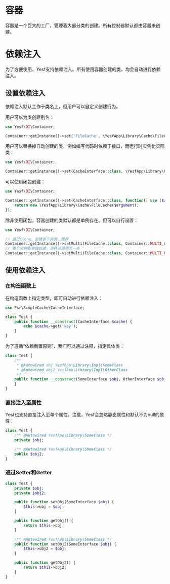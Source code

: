 # 容器

容器是一个巨大的工厂，管理着大部分类的创建。所有控制器默认都由容器来创建。

# 依赖注入

为了方便使用，Yesf支持依赖注入。所有使用容器创建的类，均会自动进行依赖注入。

## 设置依赖注入

依赖注入默认工作于类名上，但用户可以自定义创建行为。

用户可以为类创建别名：

```php
use Yesf\DI\Container;

Container::getInstance()->set('FileCache', \YesfApp\Library\Cache\FileCache::class);
```

用户可以替换掉自动创建的类，例如编写代码时依赖于接口，而运行时实例化实际类：

```php
use Yesf\DI\Container;

Container::getInstance()->set(CacheInterface::class, \YesfApp\Library\Cache\FileCache::class);
```

可以使用闭包创建：

```php
use Yesf\DI\Container;

Container::getInstance()->set(CacheInterface::class, function() use ($argument) {
	return new \YesfApp\Library\Cache\FileCache($argument);
});
```

除非使用闭包，容器创建的类默认都是单例存在。但可以自行设置：

```php
use Yesf\DI\Container;

// 通过clone，创建多个实例，推荐
Container::getInstance()->setMulti(FileCache::class, Container::MULTI_CLONE);
// 每个实例都单独创建，消耗资源稍大一些
Container::getInstance()->setMulti(FileCache::class, Container::MULTI_NEW);
```

## 使用依赖注入

### 在构造函数上

在构造函数上指定类型，即可自动进行依赖注入：

```php
use Psr\SimpleCache\CacheInterface;

class Test {
	public function __construct(CacheInterface $cache) {
		echo $cache->get('key');
	}
}
```

为了遵循“依赖倒置原则”，我们可以通过注释，指定具体类：

```php
class Test {
	/**
	 * @Autowired obj YesfApp\Library\Impl\SomeClass
	 * @Autowired obj2 YesfApp\Library\Impl\OtherClass
	 */
	public function __construct(SomeInterface $obj, OtherInterface $obj2) {
	}
}
```

### 直接注入至属性

Yesf也支持直接注入至单个属性，注意，Yesf会忽略静态属性和默认不为null的属性：

```php
class Test {
	/** @Autowired YesfApp\Library\SomeClass */
	private $obj;

	/** @Autowired YesfApp\Library\SomeClass */
	public $obj2;
}
```

### 通过Setter和Getter

```php
class Test {
	private $obj;
	private $obj2;

	public function setObj(SomeInterface $obj) {
		$this->obj = $obj;
	}

	public function getObj() {
		return $this->obj;
	}

	/** @Autowired YesfApp\Library\SomeClass */
	public function setObj2(SomeInterface $obj) {
		$this->obj2 = $obj;
	}

	public function getObj2() {
		return $this->obj2;
	}
}
```
